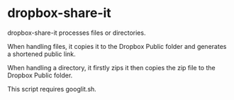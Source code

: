 dropbox-share-it
================

dropbox-share-it processes files or directories.

When handling files, it copies it to the Dropbox Public folder and generates a shortened public link.

When handling a directory, it firstly zips it then copies the zip file to the Dropbox Public folder.

This script requires googlit.sh.
